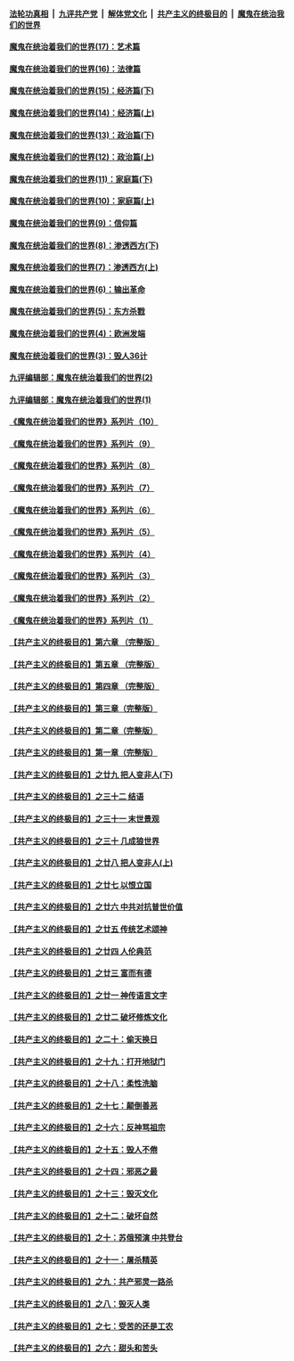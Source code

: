 

####  [法轮功真相](../../../../basic/blob/master/README.md?t=10191102) &nbsp;|&nbsp; [九评共产党](../../../../9ping.md/blob/master/README.md?t=10191102) &nbsp;|&nbsp; [解体党文化](../../../../jtdwh.md/blob/master/README.md?t=10191102)  &nbsp;|&nbsp; [共产主义的终极目的](../../../../gczydzjmd.md/blob/master/README.md?t=10191102) &nbsp;|&nbsp; [魔鬼在统治我们的世界](../../../../mgztzwmdsj.md/blob/master/README.md?t=10191102) 

#### [魔鬼在统治着我们的世界(17)：艺术篇](../pages/nsc422/n10499093.md?t=10191102) 

#### [魔鬼在统治着我们的世界(16)：法律篇](../pages/nsc422/n10485969.md?t=10191102) 

#### [魔鬼在统治着我们的世界(15)：经济篇(下)](../pages/nsc422/n10469975.md?t=10191102) 

#### [魔鬼在统治着我们的世界(14)：经济篇(上)](../pages/nsc422/n10457370.md?t=10191102) 

#### [魔鬼在统治着我们的世界(13)：政治篇(下)](../pages/nsc422/n10448270.md?t=10191102) 

#### [魔鬼在统治着我们的世界(12)：政治篇(上)](../pages/nsc422/n10444576.md?t=10191102) 

#### [魔鬼在统治着我们的世界(11)：家庭篇(下)](../pages/nsc422/n10440961.md?t=10191102) 

#### [魔鬼在统治着我们的世界(10)：家庭篇(上)](../pages/nsc422/n10435448.md?t=10191102) 

#### [魔鬼在统治着我们的世界(9)：信仰篇](../pages/nsc422/n10432159.md?t=10191102) 

#### [魔鬼在统治着我们的世界(8)：渗透西方(下)](../pages/nsc422/n10429603.md?t=10191102) 

#### [魔鬼在统治着我们的世界(7)：渗透西方(上)](../pages/nsc422/n10426013.md?t=10191102) 

#### [魔鬼在统治着我们的世界(6)：输出革命](../pages/nsc422/n10421536.md?t=10191102) 

#### [魔鬼在统治着我们的世界(5)：东方杀戮](../pages/nsc422/n10417707.md?t=10191102) 

#### [魔鬼在统治着我们的世界(4)：欧洲发端](../pages/nsc422/n10414890.md?t=10191102) 

#### [魔鬼在统治着我们的世界(3)：毁人36计](../pages/nsc422/n10411583.md?t=10191102) 

#### [九评编辑部：魔鬼在统治着我们的世界(2)](../pages/nsc422/n10410036.md?t=10191102) 

#### [九评编辑部：魔鬼在统治着我们的世界(1)](../pages/nsc422/n10406825.md?t=10191102) 

#### [《魔鬼在统治着我们的世界》系列片（10）](../pages/nsc422/n12292670.md?t=10191102) 

#### [《魔鬼在统治着我们的世界》系列片（9）](../pages/nsc422/n12290859.md?t=10191102) 

#### [《魔鬼在统治着我们的世界》系列片（8）](../pages/nsc422/n12287445.md?t=10191102) 

#### [《魔鬼在统治着我们的世界》系列片（7）](../pages/nsc422/n12283425.md?t=10191102) 

#### [《魔鬼在统治着我们的世界》系列片（6）](../pages/nsc422/n12282314.md?t=10191102) 

#### [《魔鬼在统治着我们的世界》系列片（5）](../pages/nsc422/n12281419.md?t=10191102) 

#### [《魔鬼在统治着我们的世界》系列片（4）](../pages/nsc422/n12274024.md?t=10191102) 

#### [《魔鬼在统治着我们的世界》系列片（3）](../pages/nsc422/n12271322.md?t=10191102) 

#### [《魔鬼在统治着我们的世界》系列片（2）](../pages/nsc422/n12269049.md?t=10191102) 

#### [《魔鬼在统治着我们的世界》系列片（1）](../pages/nsc422/n12267575.md?t=10191102) 

#### [【共产主义的终极目的】第六章 （完整版）](../pages/nsc422/n11428913.md?t=10191102) 

#### [【共产主义的终极目的】第五章 （完整版）](../pages/nsc422/n11428912.md?t=10191102) 

#### [【共产主义的终极目的】第四章 （完整版）](../pages/nsc422/n11428907.md?t=10191102) 

#### [【共产主义的终极目的】第三章（完整版）](../pages/nsc422/n11428848.md?t=10191102) 

#### [【共产主义的终极目的】第二章（完整版）](../pages/nsc422/n11428831.md?t=10191102) 

#### [【共产主义的终极目的】第一章（完整版）](../pages/nsc422/n11417651.md?t=10191102) 

#### [【共产主义的终极目的】之廿九 把人变非人(下)](../pages/nsc422/n11344140.md?t=10191102) 

#### [【共产主义的终极目的】之三十二 结语](../pages/nsc422/n11360535.md?t=10191102) 

#### [【共产主义的终极目的】之三十一 末世景观](../pages/nsc422/n11351129.md?t=10191102) 

#### [【共产主义的终极目的】之三十 几成狼世界](../pages/nsc422/n11348280.md?t=10191102) 

#### [【共产主义的终极目的】之廿八 把人变非人(上)](../pages/nsc422/n11340492.md?t=10191102) 

#### [【共产主义的终极目的】之廿七 以恨立国](../pages/nsc422/n11336944.md?t=10191102) 

#### [【共产主义的终极目的】之廿六 中共对抗普世价值](../pages/nsc422/n11324785.md?t=10191102) 

#### [【共产主义的终极目的】之廿五 传统艺术颂神](../pages/nsc422/n11296396.md?t=10191102) 

#### [【共产主义的终极目的】之廿四 人伦典范](../pages/nsc422/n11296397.md?t=10191102) 

#### [【共产主义的终极目的】之廿三 富而有德](../pages/nsc422/n11283598.md?t=10191102) 

#### [【共产主义的终极目的】之廿一 神传语言文字](../pages/nsc422/n11263265.md?t=10191102) 

#### [【共产主义的终极目的】之廿二 破坏修炼文化](../pages/nsc422/n11245728.md?t=10191102) 

#### [【共产主义的终极目的】之二十：偷天换日](../pages/nsc422/n11238846.md?t=10191102) 

#### [【共产主义的终极目的】之十九：打开地狱门](../pages/nsc422/n11206376.md?t=10191102) 

#### [【共产主义的终极目的】之十八：柔性洗脑](../pages/nsc422/n11199994.md?t=10191102) 

#### [【共产主义的终极目的】之十七：颠倒善恶](../pages/nsc422/n11179782.md?t=10191102) 

#### [【共产主义的终极目的】之十六：反神骂祖宗](../pages/nsc422/n11166798.md?t=10191102) 

#### [【共产主义的终极目的】之十五：毁人不倦](../pages/nsc422/n11166792.md?t=10191102) 

#### [【共产主义的终极目的】之十四：邪恶之最](../pages/nsc422/n11150249.md?t=10191102) 

#### [【共产主义的终极目的】之十三：毁灭文化](../pages/nsc422/n11135227.md?t=10191102) 

#### [【共产主义的终极目的】之十二：破坏自然](../pages/nsc422/n11135214.md?t=10191102) 

#### [【共产主义的终极目的】之十：苏俄预演 中共登台](../pages/nsc422/n11118424.md?t=10191102) 

#### [【共产主义的终极目的】之十一：屠杀精英](../pages/nsc422/n11118442.md?t=10191102) 

#### [【共产主义的终极目的】之九：共产邪灵一路杀](../pages/nsc422/n11114139.md?t=10191102) 

#### [【共产主义的终极目的】之八：毁灭人类](../pages/nsc422/n11108503.md?t=10191102) 

#### [【共产主义的终极目的】之七：受苦的还是工农](../pages/nsc422/n11101809.md?t=10191102) 

#### [【共产主义的终极目的】之六：甜头和苦头](../pages/nsc422/n11096971.md?t=10191102) 

